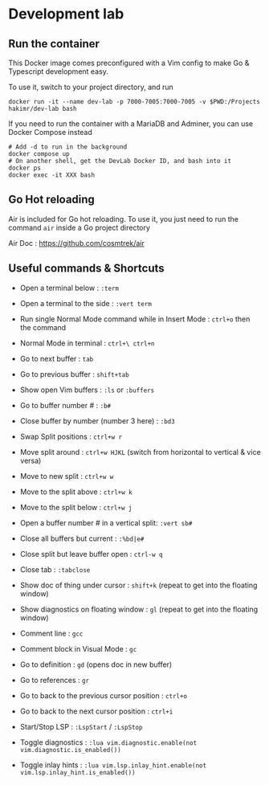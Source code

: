 # Development lab

## Run the container

This Docker image comes preconfigured with a Vim config to make Go & Typescript development easy.

To use it, switch to your project directory, and run 

```console
docker run -it --name dev-lab -p 7000-7005:7000-7005 -v $PWD:/Projects hakimr/dev-lab bash
```

If you need to run the container with a MariaDB and Adminer, you can use Docker Compose instead
```console
# Add -d to run in the background
docker compose up
# On another shell, get the DevLab Docker ID, and bash into it
docker ps
docker exec -it XXX bash
```

## Go Hot reloading

Air is included for Go hot reloading. To use it, you just need to run the command `air` inside a Go project directory

Air Doc : https://github.com/cosmtrek/air

## Useful commands & Shortcuts

- Open a terminal below : `:term`
- Open a terminal to the side : `:vert term`
- Run single Normal Mode command while in Insert Mode : `ctrl+o` then the command
- Normal Mode in terminal : `ctrl+\ ctrl+n`

- Go to next buffer : `tab`
- Go to previous buffer : `shift+tab`

- Show open Vim buffers : `:ls` or `:buffers`
- Go to buffer number # : `:b#`
- Close buffer by number (number 3 here) : `:bd3`
- Swap Split positions : `ctrl+w r`
- Move split around : `ctrl+w HJKL` (switch from horizontal to vertical & vice versa)
- Move to new split : `ctrl+w w`
- Move to the split above : `ctrl+w k`
- Move to the split below : `ctrl+w j`
- Open a buffer number # in a vertical split: `:vert sb#`
- Close all buffers but current : `:%bd|e#`
- Close split but leave buffer open : `ctrl-w q`
- Close tab : `:tabclose`

- Show doc of thing under cursor : `shift+k` (repeat to get into the floating window)
- Show diagnostics on floating window : `gl` (repeat to get into the floating window)

- Comment line : `gcc`
- Comment block in Visual Mode : `gc`
- Go to definition : `gd` (opens doc in new buffer)
- Go to references : `gr`
- Go to back to the previous cursor position : `ctrl+o`
- Go to back to the next cursor position : `ctrl+i`

- Start/Stop LSP : `:LspStart` / `:LspStop`
- Toggle diagnostics : `:lua vim.diagnostic.enable(not vim.diagnostic.is_enabled())`
- Toggle inlay hints : `:lua vim.lsp.inlay_hint.enable(not vim.lsp.inlay_hint.is_enabled())`
